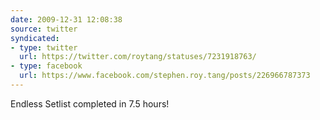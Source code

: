 ```yaml
---
date: 2009-12-31 12:08:38
source: twitter
syndicated:
- type: twitter
  url: https://twitter.com/roytang/statuses/7231918763/
- type: facebook
  url: https://www.facebook.com/stephen.roy.tang/posts/226966787373
---
```


Endless Setlist completed in 7.5 hours!